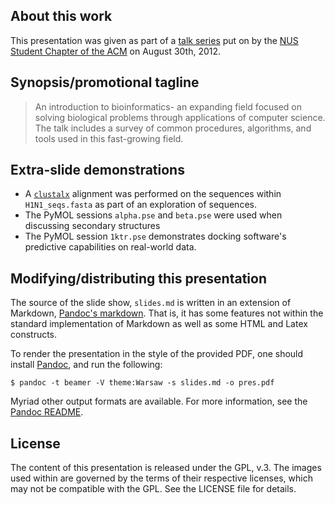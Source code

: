 ## About this work
This presentation was given as part of a [talk series][acm-talks] put on
by the [NUS Student Chapter of the ACM][nusacm] on August 30th, 2012.

## Synopsis/promotional tagline

> An introduction to bioinformatics- an expanding field focused on
> solving biological problems through applications of computer science.
> The talk includes a survey of common procedures, algorithms, and tools
> used in this fast-growing field.

## Extra-slide demonstrations
- A [`clustalx`][clustal] alignment was performed on the sequences within
  `H1N1_seqs.fasta` as part of an exploration of sequences.
- The PyMOL sessions `alpha.pse` and `beta.pse` were used when discussing
  secondary structures
- The PyMOL session `1ktr.pse` demonstrates docking software's predictive
  capabilities on real-world data.

## Modifying/distributing this presentation
The source of the slide show, `slides.md` is written in an extension of
Markdown, [Pandoc's markdown][pandoc-markdown]. That is, it has some
features not within the standard implementation of Markdown as well as
some HTML and Latex constructs.

To render the presentation in the style of the provided PDF, one should
install [Pandoc][pandoc], and run the following:

    $ pandoc -t beamer -V theme:Warsaw -s slides.md -o pres.pdf

Myriad other output formats are available. For more information, see the
[Pandoc README][pandoc-readme].


## License
The content of this presentation is released under the GPL, v.3. The
images used within are governed by the terms of their respective
licenses, which may not be compatible with the GPL. See the LICENSE file
for details.


  [acm-talks]: http://nusacm.org/events/talks/index.html
  [nusacm]: http://nusacm.org/index.html
  [pandoc]: http://johnmacfarlane.net/pandoc
  [pandoc-markdown]: http://johnmacfarlane.net/pandoc/demo/example9/pandocs-markdown.html
  [pandoc-readme]: http://johnmacfarlane.net/pandoc/README.html

  [clustal]: http://www.clustal.org
